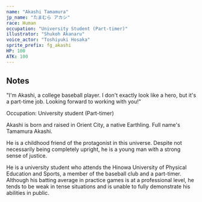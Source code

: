 ```yaml
---
name: "Akashi Tamamura"
jp_name: "たまむら アカシ"
race: Human
occupation: "University Student (Part-timer)"
illustrator: "Shukoh Akanaru"
voice_actor: "Toshiyuki Hosaka"
sprite_prefix: fg_akashi
HP: 100
ATK: 100
---
```


## Notes

"I'm Akashi, a college baseball player. I don't exactly look like a hero, but it's a part-time job. Looking forward to working with you!"

Occupation: University student (Part-timer)

Akashi is born and raised in Orient City, a native Earthling. Full name's Tamamura Akashi.

He is a childhood friend of the protagonist in this universe. Despite not necessarily being completely upright, he is a young man with a strong sense of justice.

He is a university student who attends the Hinowa University of Physical Education and Sports, a member of the baseball club and a part-timer. Although his batting average in practice games is at a professional level, he tends to be weak in tense situations and is unable to fully demonstrate his abilities in public.
